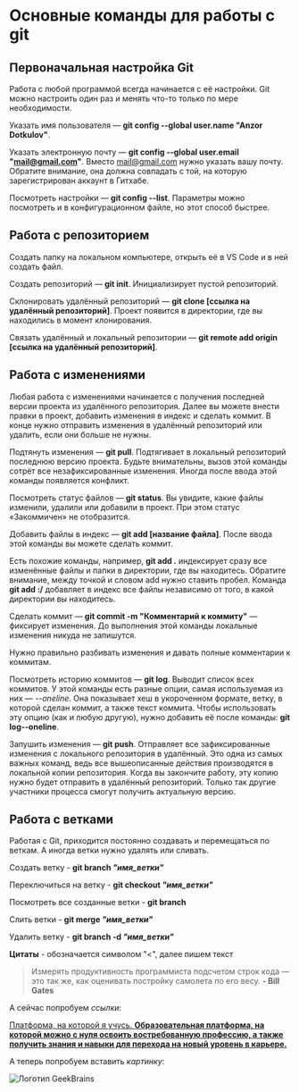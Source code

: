 # Основные команды для работы с git

## Первоначальная настройка Git

Работа с любой программой всегда начинается с её настройки. Git можно настроить один раз и менять что-то только по мере необходимости.

Указать имя пользователя — **git config --global user.name "Anzor Dotkulov"**.

Указать электронную почту — **git config --global user.email "mail@gmail.com"**. Вместо mail@gmail.com нужно указать вашу почту. Обратите внимание, она должна совпадать с той, на которую зарегистрирован аккаунт в Гитхабе.

Посмотреть настройки — **git config --list**. Параметры можно посмотреть и в конфигурационном файле, но этот способ быстрее.

## Работа с репозиторием

Создать папку на локальном компьютере, открыть её в VS Code и в ней создать файл.

Создать репозиторий — **git init**. Инициализирует пустой репозиторий.

Склонировать удалённый репозиторий — **git clone [ссылка на удалённый репозиторий]**. Проект появится в директории, где вы находились в момент клонирования.

Связать удалённый и локальный репозитории — **git remote add origin [ссылка на удалённый репозиторий]**.

## Работа с изменениями

Любая работа с изменениями начинается с получения последней версии проекта из удалённого репозитория. Далее вы можете внести правки в проект, добавить изменения в индекс и сделать коммит. В конце нужно отправить изменения в удалённый репозиторий или удалить, если они больше не нужны.

Подтянуть изменения — **git pull**. Подтягивает в локальный репозиторий последнюю версию проекта. Будьте внимательны, вызов этой команды сотрёт все незафиксированные изменения. Иногда после ввода этой команды появляется конфликт.

Посмотреть статус файлов — **git status**. Вы увидите, какие файлы изменили, удалили или добавили в проект. При этом статус «Закоммичен» не отобразится.

Добавить файлы в индекс — **git add [название файла]**. После ввода этой команды вы можете сделать коммит.

Есть похожие команды, например, **git add .** индексирует сразу все изменённые файлы и папки в директории, где вы находитесь. Обратите внимание, между точкой и словом add нужно ставить пробел. Команда **git add :/** добавляет в индекс все файлы независимо от того, в какой директории вы находитесь.

Сделать коммит — **git commit -m "Комментарий к коммиту"** — фиксирует изменения. До выполнения этой команды локальные изменения никуда не запишутся.

Нужно правильно разбивать изменения и давать полные комментарии к коммитам.

Посмотреть историю коммитов — **git log**. Выводит список всех коммитов. У этой команды есть разные опции, самая используемая из них — *--oneline*. Она показывает хеш в укороченном формате, ветку, в которой сделан коммит, а также текст коммита. Чтобы использовать эту опцию (как и любую другую), нужно добавить её после команды: **git log--oneline**.

Запушить изменения — **git push**. Отправляет все зафиксированные изменения с локального репозитория в удалённый. Это одна из самых важных команд, ведь все вышеописанные действия производятся в локальной копии репозитория. Когда вы закончите работу, эту копию нужно будет отправить в удалённый репозиторий. Только так другие участники процесса смогут получить актуальную версию.

## Работа с ветками

Работая с Git, приходится постоянно создавать и перемещаться по веткам. А иногда ветки нужно удалять или сливать.

Создать ветку - **git branch _"имя_ветки"_**

Переключиться на ветку - **git checkout _"имя_ветки"_**

Посмотреть все созданные ветки - **git branch**

Слить ветки - **git merge _"имя_ветки"_**

Удалить ветку - **git branch -d _"имя_ветки"_**

**Цитаты** - обозначается символом "<", далее пишем текст

> Измерять продуктивность программиста подсчетом строк кода — это так же, как оценивать постройку самолета по его весу. **- Bill Gates**

А сейчас попробуем *ссылки*:


[Платформа, на которой я учусь. **Образовательная платформа, на которой можно с нуля освоить востребованную профессию, а также получить знания и навыки для перехода на новый уровень в карьере.**](htpps://gb.ru/company)

А теперь попробуем вставить *картинку*:

![Логотип GeekBrains](https://img1.teletype.in/files/46/a0/46a0ebc5-126c-49ec-b30e-8ed9668313dd.jpeg)